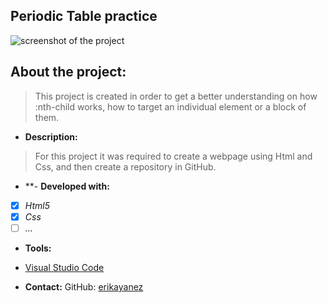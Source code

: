 ## Periodic Table practice

![screenshot of the project](./images/periodic-table)

## About the project:
> This project is created in order to get a better understanding on how :nth-child works, how to target an individual element or a block of them.

- **Description:**
> For this project it was required to create a webpage using Html and Css, and then create a repository in GitHub.

- **- **Developed with:**
- [x] _Html5_
- [x] _Css_
- [ ] _..._

- **Tools:**
- [Visual Studio Code](https://code.visualstudio.com/)

- **Contact:**
GitHub: [erikayanez](https://github.com/)<br>
